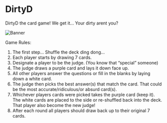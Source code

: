 # DirtyD
DirtyD the card game! We get it... Your dirty arent you?

![Banner](https://user-images.githubusercontent.com/1506998/198721618-553b1fff-9434-481c-ad00-d699e0a29671.png)

Game Rules:
1) The first step… Shuffle the deck ding dong…
2) Each player starts by drawing 7 cards.
3) Designate a player to be the judge.
(You know that “special” someone)
4) The judge draws a purple card and lays it
down face up.
5) All other players answer the questions or
fill in the blanks by laying down a white card.
6) The judge then picks the best answer(s) that
match the card. That could be the most
accurate/ridiculous/or absurd card(s).
7) Whichever players cards were picked takes
the purple card (keep it). The white cards
are placed to the side or re-shuffled back into
the deck. That player also become the new
judge!
8) After each round all players should draw back
up to their original 7 cards.
